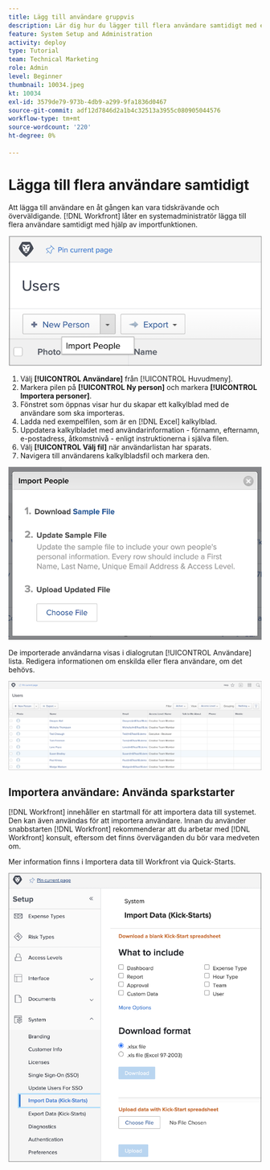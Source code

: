 ```yaml
---
title: Lägg till användare gruppvis
description: Lär dig hur du lägger till flera användare samtidigt med ett kalkylblad för en snabbstartsmall.
feature: System Setup and Administration
activity: deploy
type: Tutorial
team: Technical Marketing
role: Admin
level: Beginner
thumbnail: 10034.jpeg
kt: 10034
exl-id: 3579de79-973b-4db9-a299-9fa1836d0467
source-git-commit: adf12d7846d2a1b4c32513a3955c080905044576
workflow-type: tm+mt
source-wordcount: '220'
ht-degree: 0%

---
```


# Lägga till flera användare samtidigt

Att lägga till användare en åt gången kan vara tidskrävande och överväldigande. [!DNL Workfront] låter en systemadministratör lägga till flera användare samtidigt med hjälp av importfunktionen.

![[!UICONTROL Importera personer] menyalternativ](assets/admin-fund-adding-users-5.png)

1. Välj **[!UICONTROL Användare]** från [!UICONTROL Huvudmeny].
1. Markera pilen på **[!UICONTROL Ny person]** och markera **[!UICONTROL Importera personer]**.
1. Fönstret som öppnas visar hur du skapar ett kalkylblad med de användare som ska importeras.
1. Ladda ned exempelfilen, som är en [!DNL Excel] kalkylblad.
1. Uppdatera kalkylbladet med användarinformation - förnamn, efternamn, e-postadress, åtkomstnivå - enligt instruktionerna i själva filen.
1. Välj **[!UICONTROL Välj fil]** när användarlistan har sparats.
1. Navigera till användarens kalkylbladsfil och markera den.

![Fönstret Importera personer](assets/admin-fund-adding-users-6.png)

De importerade användarna visas i dialogrutan [!UICONTROL Användare] lista. Redigera informationen om enskilda eller flera användare, om det behövs.

![Användarlista](assets/admin-fund-adding-users-7.png)

## Importera användare: Använda sparkstarter

[!DNL Workfront] innehåller en startmall för att importera data till systemet. Den kan även användas för att importera användare. Innan du använder snabbstarten [!DNL Workfront] rekommenderar att du arbetar med [!DNL Workfront] konsult, eftersom det finns överväganden du bör vara medveten om.

<!---
paragraph below needs URL to article
--->

Mer information finns i Importera data till Workfront via Quick-Starts.

![[!UICONTROL Importera data] ([!UICONTROL Spark-Starts]) i [!UICONTROL Inställningar] area](assets/admin-fund-adding-users-8.png)

<!--
Learn more URLs
Import users
Import data into Workfront via Kick-Starts
-->

